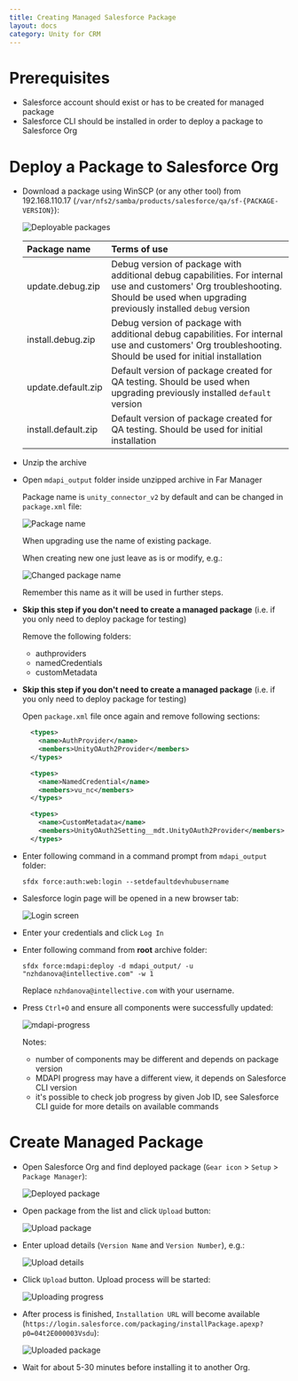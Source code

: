```yaml
---
title: Creating Managed Salesforce Package
layout: docs
category: Unity for CRM
---
```

# Prerequisites

- Salesforce account should exist or has to be created for managed package
- Salesforce CLI should be installed in order to deploy a package to Salesforce Org

# Deploy a Package to Salesforce Org

- Download a package using WinSCP (or any other tool) from 192.168.110.17 
(`/var/nfs2/samba/products/salesforce/qa/sf-{PACKAGE-VERSION}`):

    ![Deployable packages](./creating-managed-package/images/deployable-packages.png)

	| Package name       | Terms of use          |
	|:-------------------|:------------------------------------------|
	| update.debug.zip   | Debug version of package with additional debug capabilities. For internal use and customers' Org troubleshooting. Should be used when upgrading previously installed `debug` version |
	| install.debug.zip  | Debug version of package with additional debug capabilities. For internal use and customers' Org troubleshooting. Should be used for initial installation |
	| update.default.zip | Default version of package created for QA testing. Should be used when upgrading previously installed `default` version |
	| install.default.zip| Default version of package created for QA testing. Should be used for initial installation |
	
- Unzip the archive

- Open `mdapi_output` folder inside unzipped archive in Far Manager

    Package name is `unity_connector_v2` by default and can be changed in `package.xml` file:
    
    ![Package name](./creating-managed-package/images/package-name.png)
    
    When upgrading use the name of existing package.
    
    When creating new one just leave as is or modify, e.g.:
    
     ![Changed package name](./creating-managed-package/images/changed-package-name.png)
     
    Remember this name as it will be used in further steps.

- **Skip this step if you don't need to create a managed package** (i.e. if you only need to deploy package for testing)
    
    Remove the following folders: 
    - authproviders
    - namedCredentials 
    - customMetadata  

- **Skip this step if you don't need to create a managed package** (i.e. if you only need to deploy package for testing) 

    Open `package.xml` file once again and remove following sections:

    ```xml
      <types>
        <name>AuthProvider</name>
        <members>UnityOAuth2Provider</members>
      </types>
    ```
    
    ```xml
      <types>
        <name>NamedCredential</name>
        <members>vu_nc</members>
      </types>
    ```
    
    ```xml
      <types>
        <name>CustomMetadata</name>
        <members>UnityOAuth2Setting__mdt.UnityOAuth2Provider</members>
      </types>
    ```

- Enter following command in a command prompt from `mdapi_output` folder:

    ```text
    sfdx force:auth:web:login --setdefaultdevhubusername
    ```

- Salesforce login page will be opened in a new browser tab:

    ![Login screen](./creating-managed-package/images/login-screen.png)
 
- Enter your credentials and click `Log In`

- Enter following command from **root** archive folder:

    ```text
    sfdx force:mdapi:deploy -d mdapi_output/ -u "nzhdanova@intellective.com" -w 1
    ``` 

    Replace `nzhdanova@intellective.com` with your username. 

- Press `Ctrl+O` and ensure all components were successfully updated:

    ![mdapi-progress](./creating-managed-package/images/mdapi-progress.png)

    Notes: 
    - number of components may be different and depends on package version 
    - MDAPI progress may have a different view, it depends on Salesforce CLI version
    - it's possible to check job progress by given Job ID, see Salesforce CLI guide for more details on available commands
    
# Create Managed Package
    
- Open Salesforce Org and find deployed package (`Gear icon` > `Setup` > `Package Manager`):

    ![Deployed package](./creating-managed-package/images/deployed-package.png)
    
- Open package from the list and click `Upload` button:

    ![Upload package](./creating-managed-package/images/upload-package.png)

- Enter upload details (`Version Name` and `Version Number`), e.g.:

    ![Upload details](./creating-managed-package/images/upload-details.png)
    
- Click `Upload` button. Upload process will be started:

    ![Uploading progress](./creating-managed-package/images/uploading-progress.png)
    
- After process is finished, `Installation URL` will become available (`https://login.salesforce.com/packaging/installPackage.apexp?p0=04t2E000003Vsdu`):

    ![Uploaded package](./creating-managed-package/images/uploaded-package.png)

- Wait for about 5-30 minutes before installing it to another Org.